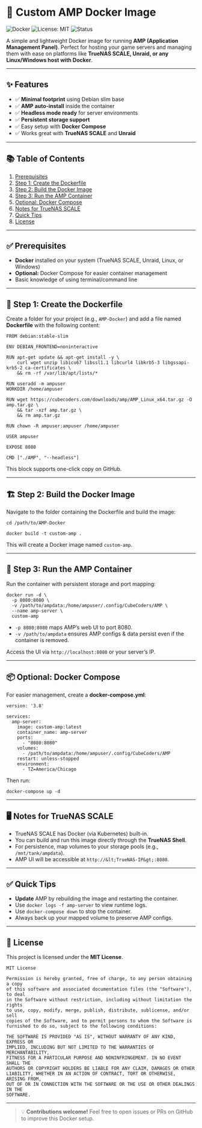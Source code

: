 # 🐳 Custom AMP Docker Image

![Docker](https://img.shields.io/badge/Docker-ready-blue?logo=docker)
![License: MIT](https://img.shields.io/badge/License-MIT-green.svg)
![Status](https://img.shields.io/badge/status-stable-brightgreen)

A simple and lightweight Docker image for running **AMP (Application Management Panel)**. Perfect for hosting your game servers and managing them with ease on platforms like **TrueNAS SCALE, Unraid, or any Linux/Windows host with Docker**.

---

## ✨ Features

- ✅ **Minimal footprint** using Debian slim base
- ✅ **AMP auto-install** inside the container
- ✅ **Headless mode ready** for server environments
- ✅ **Persistent storage support**
- ✅ Easy setup with **Docker Compose**
- ✅ Works great with **TrueNAS SCALE** and **Unraid**

---

## 📚 Table of Contents

1. [Prerequisites](#-prerequisites)
2. [Step 1: Create the Dockerfile](#-step-1-create-the-dockerfile)
3. [Step 2: Build the Docker Image](#-step-2-build-the-docker-image)
4. [Step 3: Run the AMP Container](#-step-3-run-the-amp-container)
5. [Optional: Docker Compose](#-optional-docker-compose)
6. [Notes for TrueNAS SCALE](#%EF%B8%8F-notes-for-truenas-scale)
7. [Quick Tips](#-quick-tips)
8. [License](#-license)

---

## ✅ Prerequisites

- **Docker** installed on your system (TrueNAS SCALE, Unraid, Linux, or Windows)
- **Optional:** Docker Compose for easier container management
- Basic knowledge of using terminal/command line

---

## 📝 Step 1: Create the Dockerfile

Create a folder for your project (e.g., `AMP-Docker`) and add a file named **Dockerfile** with the following content:

<pre><code class="language-dockerfile">FROM debian:stable-slim

ENV DEBIAN_FRONTEND=noninteractive

RUN apt-get update && apt-get install -y \
    curl wget unzip libicu67 libssl1.1 libcurl4 libkrb5-3 libgssapi-krb5-2 ca-certificates \
    &amp;&amp; rm -rf /var/lib/apt/lists/*

RUN useradd -m ampuser
WORKDIR /home/ampuser

RUN wget https://cubecoders.com/downloads/amp/AMP_Linux_x64.tar.gz -O amp.tar.gz \
    &amp;&amp; tar -xzf amp.tar.gz \
    &amp;&amp; rm amp.tar.gz

RUN chown -R ampuser:ampuser /home/ampuser

USER ampuser

EXPOSE 8080

CMD ["./AMP", "--headless"]
</code></pre>

This block supports one-click copy on GitHub.

---

## 🏗 Step 2: Build the Docker Image

Navigate to the folder containing the Dockerfile and build the image:

<pre><code class="language-bash">cd /path/to/AMP-Docker

docker build -t custom-amp .
</code></pre>

This will create a Docker image named `custom-amp`.

---

## 🚀 Step 3: Run the AMP Container

Run the container with persistent storage and port mapping:

<pre><code class="language-bash">docker run -d \
  -p 8080:8080 \
  -v /path/to/ampdata:/home/ampuser/.config/CubeCoders/AMP \
  --name amp-server \
  custom-amp
</code></pre>

- `-p 8080:8080` maps AMP’s web UI to port 8080.
- `-v /path/to/ampdata` ensures AMP configs & data persist even if the container is removed.

Access the UI via `http://localhost:8080` or your server’s IP.

---

## 📦 Optional: Docker Compose

For easier management, create a **docker-compose.yml**:

<pre><code class="language-yaml">version: '3.8'

services:
  amp-server:
    image: custom-amp:latest
    container_name: amp-server
    ports:
      - "8080:8080"
    volumes:
      - /path/to/ampdata:/home/ampuser/.config/CubeCoders/AMP
    restart: unless-stopped
    environment:
      - TZ=America/Chicago
</code></pre>

Then run:

<pre><code class="language-bash">docker-compose up -d
</code></pre>

---

## 🖥️ Notes for TrueNAS SCALE

- TrueNAS SCALE has Docker (via Kubernetes) built-in.
- You can build and run this image directly through the **TrueNAS Shell**.
- For persistence, map volumes to your storage pools (e.g., `/mnt/tank/ampdata`).
- AMP UI will be accessible at `http://&lt;TrueNAS-IP&gt;:8080`.

---

## ✅ Quick Tips

- **Update** AMP by rebuilding the image and restarting the container.
- Use `docker logs -f amp-server` to view runtime logs.
- Use `docker-compose down` to stop the container.
- Always back up your mapped volume to preserve AMP configs.

---

## 📖 License

This project is licensed under the **MIT License**.

<pre><code class="language-text">MIT License

Permission is hereby granted, free of charge, to any person obtaining a copy
of this software and associated documentation files (the "Software"), to deal
in the Software without restriction, including without limitation the rights
to use, copy, modify, merge, publish, distribute, sublicense, and/or sell
copies of the Software, and to permit persons to whom the Software is
furnished to do so, subject to the following conditions:

THE SOFTWARE IS PROVIDED "AS IS", WITHOUT WARRANTY OF ANY KIND, EXPRESS OR
IMPLIED, INCLUDING BUT NOT LIMITED TO THE WARRANTIES OF MERCHANTABILITY,
FITNESS FOR A PARTICULAR PURPOSE AND NONINFRINGEMENT. IN NO EVENT SHALL THE
AUTHORS OR COPYRIGHT HOLDERS BE LIABLE FOR ANY CLAIM, DAMAGES OR OTHER
LIABILITY, WHETHER IN AN ACTION OF CONTRACT, TORT OR OTHERWISE, ARISING FROM,
OUT OF OR IN CONNECTION WITH THE SOFTWARE OR THE USE OR OTHER DEALINGS IN THE
SOFTWARE.
</code></pre>

---

> 💡 **Contributions welcome!** Feel free to open issues or PRs on GitHub to improve this Docker setup.
